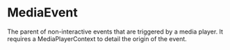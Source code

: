 # MediaEvent
The parent of non-interactive events that are triggered by a media player. 
It requires a MediaPlayerContext to detail the origin of the event.
